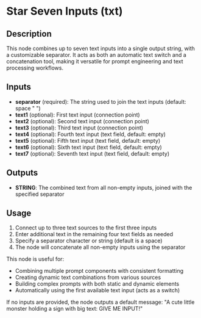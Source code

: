 # Star Seven Inputs (txt)

## Description
This node combines up to seven text inputs into a single output string, with a customizable separator. It acts as both an automatic text switch and a concatenation tool, making it versatile for prompt engineering and text processing workflows.

## Inputs
- **separator** (required): The string used to join the text inputs (default: space " ")
- **text1** (optional): First text input (connection point)
- **text2** (optional): Second text input (connection point)
- **text3** (optional): Third text input (connection point)
- **text4** (optional): Fourth text input (text field, default: empty)
- **text5** (optional): Fifth text input (text field, default: empty)
- **text6** (optional): Sixth text input (text field, default: empty)
- **text7** (optional): Seventh text input (text field, default: empty)

## Outputs
- **STRING**: The combined text from all non-empty inputs, joined with the specified separator

## Usage
1. Connect up to three text sources to the first three inputs
2. Enter additional text in the remaining four text fields as needed
3. Specify a separator character or string (default is a space)
4. The node will concatenate all non-empty inputs using the separator

This node is useful for:
- Combining multiple prompt components with consistent formatting
- Creating dynamic text combinations from various sources
- Building complex prompts with both static and dynamic elements
- Automatically using the first available text input (acts as a switch)

If no inputs are provided, the node outputs a default message: "A cute little monster holding a sign with big text: GIVE ME INPUT!"
